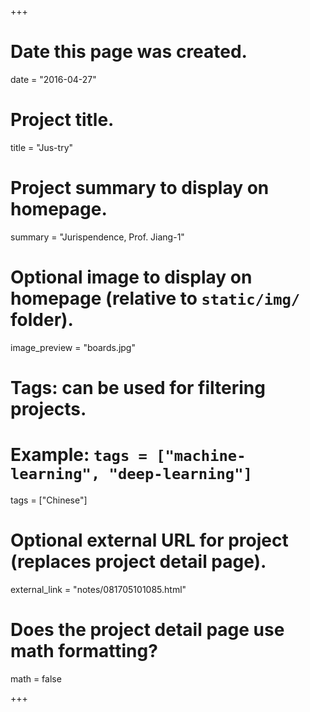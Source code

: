 ﻿+++
# Date this page was created.
date = "2016-04-27"

# Project title.
title = "Jus-try"

# Project summary to display on homepage.
summary = "Jurispendence, Prof. Jiang-1"

# Optional image to display on homepage (relative to `static/img/` folder).
image_preview = "boards.jpg"

# Tags: can be used for filtering projects.
# Example: `tags = ["machine-learning", "deep-learning"]`
tags = ["Chinese"]

# Optional external URL for project (replaces project detail page).
external_link = "notes/081705101085.html"

# Does the project detail page use math formatting?
math = false

+++

